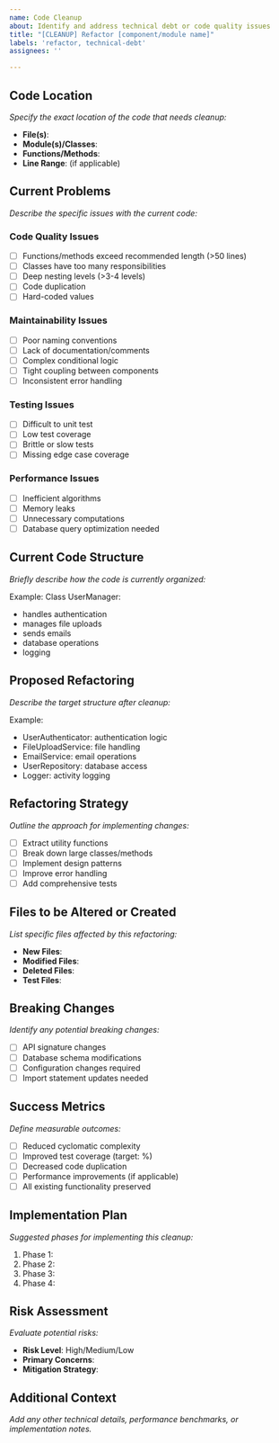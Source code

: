 ```yaml
---
name: Code Cleanup
about: Identify and address technical debt or code quality issues
title: "[CLEANUP] Refactor [component/module name]"
labels: 'refactor, technical-debt'
assignees: ''

---
```


## **Code Location**

*Specify the exact location of the code that needs cleanup:*
- **File(s)**:
- **Module(s)/Classes**:
- **Functions/Methods**:
- **Line Range**: (if applicable)

## **Current Problems**

*Describe the specific issues with the current code:*

### **Code Quality Issues**
- [ ] Functions/methods exceed recommended length (>50 lines)
- [ ] Classes have too many responsibilities
- [ ] Deep nesting levels (>3-4 levels)
- [ ] Code duplication
- [ ] Hard-coded values

### **Maintainability Issues**
- [ ] Poor naming conventions
- [ ] Lack of documentation/comments
- [ ] Complex conditional logic
- [ ] Tight coupling between components
- [ ] Inconsistent error handling

### **Testing Issues**
- [ ] Difficult to unit test
- [ ] Low test coverage
- [ ] Brittle or slow tests
- [ ] Missing edge case coverage

### **Performance Issues**
- [ ] Inefficient algorithms
- [ ] Memory leaks
- [ ] Unnecessary computations
- [ ] Database query optimization needed

## **Current Code Structure**

*Briefly describe how the code is currently organized:*


Example:
Class UserManager:
  - handles authentication
  - manages file uploads
  - sends emails
  - database operations
  - logging


## **Proposed Refactoring**

*Describe the target structure after cleanup:*


Example:
- UserAuthenticator: authentication logic
- FileUploadService: file handling
- EmailService: email operations
- UserRepository: database access
- Logger: activity logging


## **Refactoring Strategy**

*Outline the approach for implementing changes:*
- [ ] Extract utility functions
- [ ] Break down large classes/methods
- [ ] Implement design patterns
- [ ] Improve error handling
- [ ] Add comprehensive tests

## **Files to be Altered or Created**

*List specific files affected by this refactoring:*
- **New Files**:
- **Modified Files**:
- **Deleted Files**:
- **Test Files**:

## **Breaking Changes**

*Identify any potential breaking changes:*
- [ ] API signature changes
- [ ] Database schema modifications
- [ ] Configuration changes required
- [ ] Import statement updates needed

## **Success Metrics**

*Define measurable outcomes:*
- [ ] Reduced cyclomatic complexity
- [ ] Improved test coverage (target: %)
- [ ] Decreased code duplication
- [ ] Performance improvements (if applicable)
- [ ] All existing functionality preserved

## **Implementation Plan**

*Suggested phases for implementing this cleanup:*
1. Phase 1:
2. Phase 2:
3. Phase 3:
4. Phase 4:

## **Risk Assessment**

*Evaluate potential risks:*
- **Risk Level**: High/Medium/Low
- **Primary Concerns**:
- **Mitigation Strategy**:

## **Additional Context**

*Add any other technical details, performance benchmarks, or implementation notes.*
